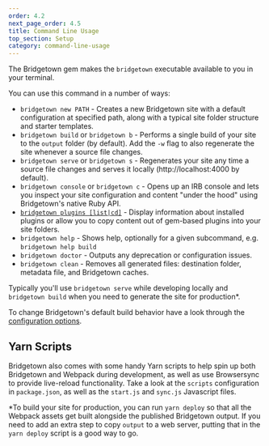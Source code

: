 ```yaml
---
order: 4.2
next_page_order: 4.5
title: Command Line Usage
top_section: Setup
category: command-line-usage
---
```


The Bridgetown gem makes the `bridgetown` executable available to you in your terminal.

You can use this command in a number of ways:

* `bridgetown new PATH` - Creates a new Bridgetown site with a default configuration
  at specified path, along with a typical site folder structure and starter
  templates.
* `bridgetown build` or `bridgetown b` - Performs a single build of your site to
  the `output` folder (by default). Add the `-w` flag to also regenerate the site
  whenever a source file changes.
* `bridgetown serve` or `bridgetown s` - Regenerates your site any time a source file
  changes and serves it locally (http://localhost:4000 by default).
* `bridgetown console` or `bridgetown c` - Opens up an IRB console and lets you
  inspect your site configuration and content "under the hood" using
  Bridgetown's native Ruby API.
* [`bridgetown plugins [list|cd]`](/docs/commands/plugins) - Display information about installed plugins or allow you to copy content out of gem-based plugins into your site folders.
* `bridgetown help` - Shows help, optionally for a given subcommand, e.g. `bridgetown help build`
* `bridgetown doctor` - Outputs any deprecation or configuration issues.
* `bridgetown clean` - Removes all generated files: destination folder, metadata file,  and Bridgetown caches.

Typically you'll use `bridgetown serve` while developing locally and
`bridgetown build` when you need to generate the site for production*.

To change Bridgetown's default build behavior have a look through the [configuration options](/docs/configuration).

## Yarn Scripts

Bridgetown also comes with some handy Yarn scripts to help spin up both Bridgetown
and Webpack during development, as well as use Browsersync to provide live-reload
functionality. Take a look at the `scripts` configuration in `package.json`, as well as
the `start.js` and `sync.js` Javascript files.

\*To build your site for production, you can run `yarn deploy` so that all the
Webpack assets get built alongside the published Bridgetown output. If you need to add
an extra step to copy `output` to a web server, putting that in the `yarn deploy` script
is a good way to go.
